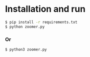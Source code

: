 # Installation and run

```bash
$ pip install -r requirements.txt
$ python zoomer.py
```
### Or
```bash
$ python3 zoomer.py
```
